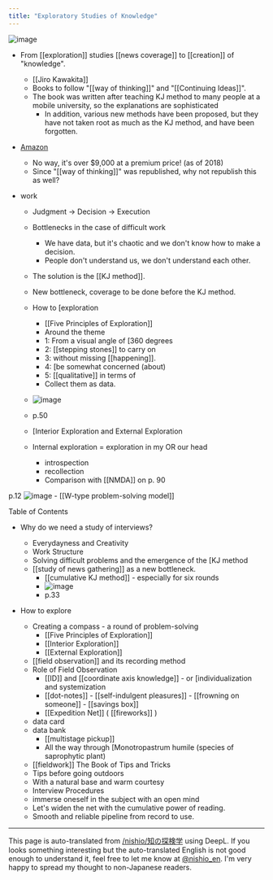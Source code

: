 ```yaml
---
title: "Exploratory Studies of Knowledge"
---
```


![image](https://gyazo.com/a21c6fd4b603334d7326454425ba99d5/thumb/1000)

- From [[exploration]] studies [[news coverage]] to [[creation]] of "knowledge".
    - [[Jiro Kawakita]]
    - Books to follow "[[way of thinking]]" and "[[Continuing Ideas]]".
    - The book was written after teaching KJ method to many people at a mobile university, so the explanations are sophisticated
        - In addition, various new methods have been proposed, but they have not taken root as much as the KJ method, and have been forgotten.
- [Amazon](http://amzn.to/2isbsXJ)
    - No way, it's over $9,000 at a premium price! (as of 2018)
    - Since "[[way of thinking]]" was republished, why not republish this as well?

- work
    - Judgment → Decision → Execution
    - Bottlenecks in the case of difficult work
        - We have data, but it's chaotic and we don't know how to make a decision.
        - People don't understand us, we don't understand each other.
    - The solution is the [[KJ method]].
    - New bottleneck, coverage to be done before the KJ method.

    - How to [exploration
        - [[Five Principles of Exploration]]
        - Around the theme
        - 1: From a visual angle of [360 degrees
        - 2: [[stepping stones]] to carry on
        - 3: without missing [[happening]].
        - 4: [be somewhat concerned (about)
        - 5: [[qualitative]] in terms of
        - Collect them as data.
    - ![image](https://gyazo.com/6d0c8e853ea121371b221b7e1229080b/thumb/1000)
    - p.50


    - [Interior Exploration and External Exploration
    - Internal exploration = exploration in my OR our head
        - introspection
        - recollection
        - Comparison with [[NMDA]] on p. 90

p.12
![image](https://gyazo.com/a339afc7904ce3ad3ac1bd3446ef70d2/thumb/1000)
    - [[W-type problem-solving model]]

Table of Contents
- Why do we need a study of interviews?
    - Everydayness and Creativity
    - Work Structure
    - Solving difficult problems and the emergence of the [KJ method
    - [[study of news gathering]] as a new bottleneck.
        - [[cumulative KJ method]] - especially for six rounds
        - ![image](https://gyazo.com/a4fb271f163d99b3430b35112c665c47/thumb/1000)
        - p.33

- How to explore
    - Creating a compass - a round of problem-solving
        - [[Five Principles of Exploration]]
        - [[Interior Exploration]]
        - [[External Exploration]]
    - [[field observation]] and its recording method
    - Role of Field Observation
        - [[ID]] and [[coordinate axis knowledge]] - or [individualization and systemization
        - [[dot-notes]] - [[self-indulgent pleasures]] - [[frowning on someone]] - [[savings box]]
        - [[Expedition Net]] ( [[fireworks]] )
    - data card
    - data bank
        - [[multistage pickup]]
        - All the way through [Monotropastrum humile (species of saprophytic plant)
    - [[fieldwork]] The Book of Tips and Tricks
    - Tips before going outdoors
    - With a natural base and warm courtesy
    - Interview Procedures
    - immerse oneself in the subject with an open mind
    - Let's widen the net with the cumulative power of reading.
    - Smooth and reliable pipeline from record to use.


---
This page is auto-translated from [/nishio/知の探検学](https://scrapbox.io/nishio/知の探検学) using DeepL. If you looks something interesting but the auto-translated English is not good enough to understand it, feel free to let me know at [@nishio_en](https://twitter.com/nishio_en). I'm very happy to spread my thought to non-Japanese readers.